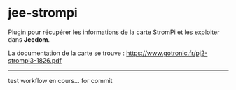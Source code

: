# jee-strompi

Plugin pour récupérer les informations de la carte StromPi et les exploiter dans **Jeedom**.

La documentation de la carte se trouve : https://www.gotronic.fr/pj2-strompi3-1826.pdf


---
test workflow en cours... for commit


